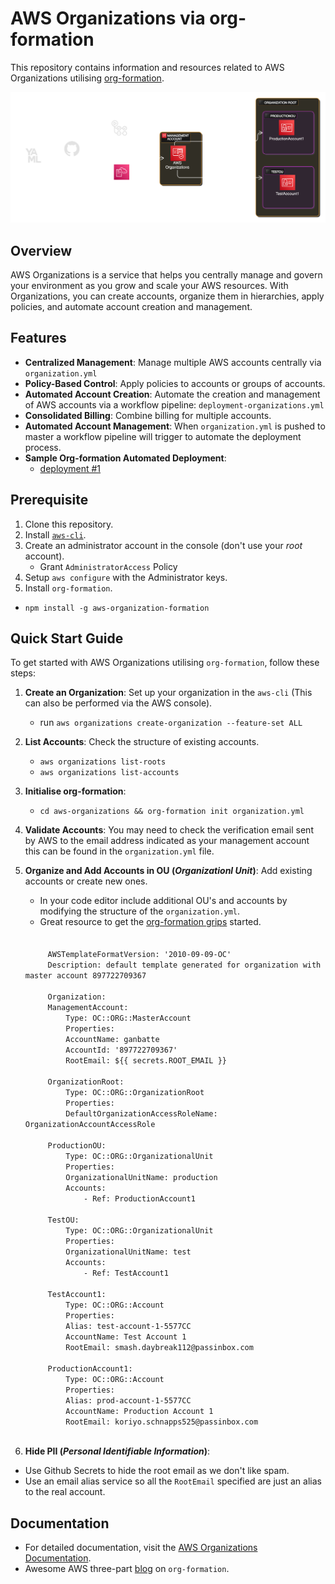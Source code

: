 # AWS Organizations via org-formation

This repository contains information and resources related to AWS Organizations utilising [org-formation](https://github.com/org-formation/org-formation-cli).

![Org-Formation Automation Architecture](./assets/aws-organizations.png)

## Overview

AWS Organizations is a service that helps you centrally manage and govern your environment as you grow and scale your AWS resources. With Organizations, you can create accounts, organize them in hierarchies, apply policies, and automate account creation and management. 

## Features

- **Centralized Management**: Manage multiple AWS accounts centrally via `organization.yml`
- **Policy-Based Control**: Apply policies to accounts or groups of accounts.
- **Automated Account Creation**: Automate the creation and management of AWS accounts via a workflow pipeline: `deployment-organizations.yml`
- **Consolidated Billing**: Combine billing for multiple accounts.
- **Automated Account Management**: When `organization.yml` is pushed to master a workflow pipeline will trigger to automate the deployment process.
- **Sample Org-formation Automated Deployment**:
    - [deployment #1](https://github.com/araxia55/aws-organizations/actions/runs/12660852517/job/35282889105)

## Prerequisite
1. Clone this repository.
2. Install [`aws-cli`](https://docs.aws.amazon.com/cli/latest/userguide/getting-started-install.html).
3. Create an administrator account in the console (don't use your *root* account).
   - Grant `AdministratorAccess` Policy
4. Setup `aws configure` with the Administrator keys.
5. Install `org-formation`.
- `npm install -g aws-organization-formation`

## Quick Start Guide

To get started with AWS Organizations utilising `org-formation`, follow these steps:

1. **Create an Organization**: Set up your organization in the `aws-cli` (This can also be performed via the AWS console).
    - run `aws organizations create-organization --feature-set ALL`
2. **List Accounts**: Check the structure of existing accounts.
    - `aws organizations list-roots`
    - `aws organizations list-accounts`
3. **Initialise org-formation**: 
    - `cd aws-organizations && org-formation init organization.yml`
4. **Validate Accounts**: You may need to check the verification email sent by AWS to the email address indicated as your management account this can be found in the `organization.yml` file.
5. **Organize and Add Accounts in OU (*Organizationl Unit*)**: Add existing accounts or create new ones. 
    - In your code editor include additional OU's and accounts by modifying the structure of the `organization.yml`.
    - Great resource to get the [org-formation grips](https://dev.to/oconijn/off-to-a-great-start-with-aws-organizations-1i74) started.
    <code>
        &nbsp;
        AWSTemplateFormatVersion: '2010-09-09-OC'
        Description: default template generated for organization with master account 897722709367
        &nbsp;
        Organization:
        ManagementAccount:
            Type: OC::ORG::MasterAccount
            Properties:
            AccountName: ganbatte
            AccountId: '897722709367'
            RootEmail: ${{ secrets.ROOT_EMAIL }}
        &nbsp;
        OrganizationRoot:
            Type: OC::ORG::OrganizationRoot
            Properties:
            DefaultOrganizationAccessRoleName: OrganizationAccountAccessRole
        &nbsp;
        ProductionOU:
            Type: OC::ORG::OrganizationalUnit
            Properties:
            OrganizationalUnitName: production
            Accounts: 
                - Ref: ProductionAccount1
        &nbsp;
        TestOU:
            Type: OC::ORG::OrganizationalUnit
            Properties:
            OrganizationalUnitName: test
            Accounts: 
                - Ref: TestAccount1
        &nbsp;
        TestAccount1:
            Type: OC::ORG::Account
            Properties:
            Alias: test-account-1-5577CC
            AccountName: Test Account 1
            RootEmail: smash.daybreak112@passinbox.com
        &nbsp;    
        ProductionAccount1:
            Type: OC::ORG::Account
            Properties:
            Alias: prod-account-1-5577CC
            AccountName: Production Account 1
            RootEmail: koriyo.schnapps525@passinbox.com
    </code>
    
5. **Hide PII (*Personal Identifiable Information*)**: 
- Use Github Secrets to hide the root email as we don't like spam.
- Use an email alias service so all the `RootEmail` specified are just an alias to the real account.

## Documentation

- For detailed documentation, visit the [AWS Organizations Documentation](https://docs.aws.amazon.com/organizations/).
- Awesome AWS three-part [blog](https://aws.amazon.com/blogs/opensource/managing-aws-organizations-using-the-open-source-org-formation-tool-part-1/) on `org-formation`.